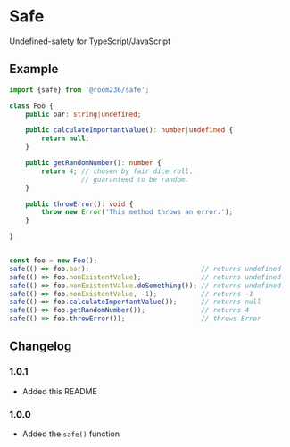 # Safe

Undefined-safety for TypeScript/JavaScript

## Example

```typescript
import {safe} from '@room236/safe';

class Foo {
    public bar: string|undefined;

    public calculateImportantValue(): number|undefined {
        return null;
    }

    public getRandomNumber(): number {
        return 4; // chosen by fair dice roll.
                  // guaranteed to be random.
    }

    public throwError(): void {
        throw new Error('This method throws an error.');
    }

}


const foo = new Foo();
safe(() => foo.bar);                            // returns undefined
safe(() => foo.nonExistentValue);               // returns undefined
safe(() => foo.nonExistentValue.doSomething()); // returns undefined
safe(() => foo.nonExistentValue, -1);           // returns -1
safe(() => foo.calculateImportantValue());      // returns null
safe(() => foo.getRandomNumber());              // returns 4
safe(() => foo.throwError());                   // throws Error
```

## Changelog

### 1.0.1
* Added this README

### 1.0.0
* Added the `safe()` function
